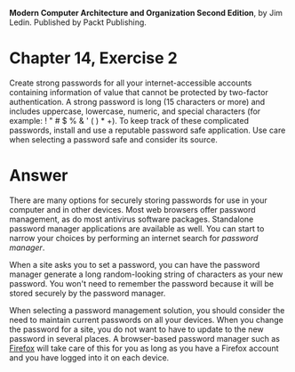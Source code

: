 __Modern Computer Architecture and Organization Second Edition__, by Jim Ledin. Published by Packt Publishing.
# Chapter 14, Exercise 2

Create strong passwords for all your internet-accessible accounts containing information of value that cannot be protected by two-factor authentication. A strong password is long (15 characters or more) and includes uppercase, lowercase, numeric, and special characters (for example: ! " # $ % & ' ( ) \* +). To keep track of these complicated passwords, install and use a reputable password safe application. Use care when selecting a password safe and consider its source.

# Answer
There are many options for securely storing passwords for use in your computer and in other devices. Most web browsers offer password management, as do most antivirus software packages. Standalone password manager applications are available as well. You can start to narrow your choices by performing an internet search for *password manager*.

When a site asks you to set a password, you can have the password manager generate a long random-looking string of characters as your new password. You won't need to remember the password because it will be stored securely by the password manager.

When selecting a password management solution, you should consider the need to maintain current passwords on all your devices. When you change the password for a site, you do not want to have to update to the new password in several places. A browser-based password manager such as [Firefox](https://www.mozilla.org) will take care of this for you as long as you have a Firefox account and you have logged into it on each device.